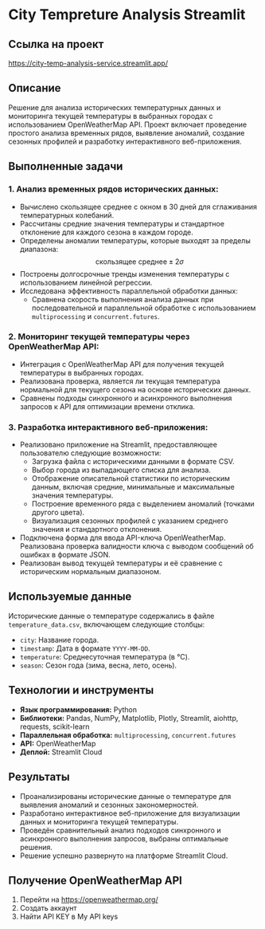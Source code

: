 # City Tempreture Analysis Streamlit

## Ссылка на проект

https://city-temp-analysis-service.streamlit.app/

## Описание

Решение для анализа исторических температурных данных и мониторинга текущей температуры в выбранных городах с использованием OpenWeatherMap API. Проект включает проведение простого анализа временных рядов, выявление аномалий, создание сезонных профилей и разработку интерактивного веб-приложения.

## Выполненные задачи

### 1. Анализ временных рядов исторических данных:
- Вычислено скользящее среднее с окном в 30 дней для сглаживания температурных колебаний.
- Рассчитаны средние значения температуры и стандартное отклонение для каждого сезона в каждом городе.
- Определены аномалии температуры, которые выходят за пределы диапазона:  
  $$ \text{скользящее среднее} \pm 2\sigma $$
- Построены долгосрочные тренды изменения температуры с использованием линейной регрессии.
- Исследована эффективность параллельной обработки данных:
  - Сравнена скорость выполнения анализа данных при последовательной и параллельной обработке с использованием `multiprocessing` и `concurrent.futures`.

### 2. Мониторинг текущей температуры через OpenWeatherMap API:
- Интеграция с OpenWeatherMap API для получения текущей температуры в выбранных городах.
- Реализована проверка, является ли текущая температура нормальной для текущего сезона на основе исторических данных.
- Сравнены подходы синхронного и асинхронного выполнения запросов к API для оптимизации времени отклика.

### 3. Разработка интерактивного веб-приложения:
- Реализовано приложение на Streamlit, предоставляющее пользователю следующие возможности:
  - Загрузка файла с историческими данными в формате CSV.
  - Выбор города из выпадающего списка для анализа.
  - Отображение описательной статистики по историческим данным, включая средние, минимальные и максимальные значения температуры.
  - Построение временного ряда с выделением аномалий (точками другого цвета).
  - Визуализация сезонных профилей с указанием среднего значения и стандартного отклонения.
- Подключена форма для ввода API-ключа OpenWeatherMap. Реализована проверка валидности ключа с выводом сообщений об ошибках в формате JSON.
- Реализован вывод текущей температуры и её сравнение с историческим нормальным диапазоном.

## Используемые данные
Исторические данные о температуре содержались в файле `temperature_data.csv`, включающем следующие столбцы:
- `city`: Название города.
- `timestamp`: Дата в формате `YYYY-MM-DD`.
- `temperature`: Среднесуточная температура (в °C).
- `season`: Сезон года (зима, весна, лето, осень).

## Технологии и инструменты
- **Язык программирования:** Python
- **Библиотеки:** Pandas, NumPy, Matplotlib, Plotly, Streamlit, aiohttp, requests, scikit-learn
- **Параллельная обработка:** `multiprocessing`, `concurrent.futures`
- **API:** OpenWeatherMap
- **Деплой:** Streamlit Cloud

## Результаты
- Проанализированы исторические данные о температуре для выявления аномалий и сезонных закономерностей.
- Разработано интерактивное веб-приложение для визуализации данных и мониторинга текущей температуры.
- Проведён сравнительный анализ подходов синхронного и асинхронного выполнения запросов, выбраны оптимальные решения.
- Решение успешно развернуто на платформе Streamlit Cloud.

## Получение OpenWeatherMap API
1. Перейти на https://openweathermap.org/
2. Создать аккаунт
3. Найти API KEY в My API keys
